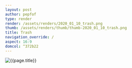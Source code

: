 ```yaml
---
layout: post
author: pepfof
type: render
render: /assets/renders/2020_01_10_trash.png
thumb: /assets/renders/thumb/thumb-2020_01_10_trash.png
title: Trash
navigation_override: /
aspect: 16:9
domcol: ^372b22
---
```


<!--USER BEGIN 1-->

<!--USER END 1-->
<img src = "{{ page.render }}" class="image_main" alt="{{page.title}}">

<!--USER BEGIN 2-->

<!--USER END 2-->

